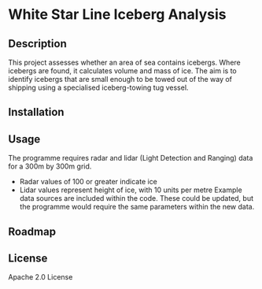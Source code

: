 # White Star Line Iceberg Analysis
 
## Description
This project assesses whether an area of sea contains icebergs.  Where icebergs are found, it calculates volume and mass of ice. 
The aim is to identify icebergs that are small enough to be towed out of the way of shipping using a specialised iceberg-towing tug vessel.  

## Installation

## Usage
The programme requires radar and lidar (Light Detection and Ranging) data for a 300m by 300m grid. 
- Radar values of 100 or greater indicate ice
- Lidar values represent height of ice, with 10 units per metre
Example data sources are included within the code.  These could be updated, but the programme would require the same parameters within the new data.

## Roadmap

## License
Apache 2.0 License 
